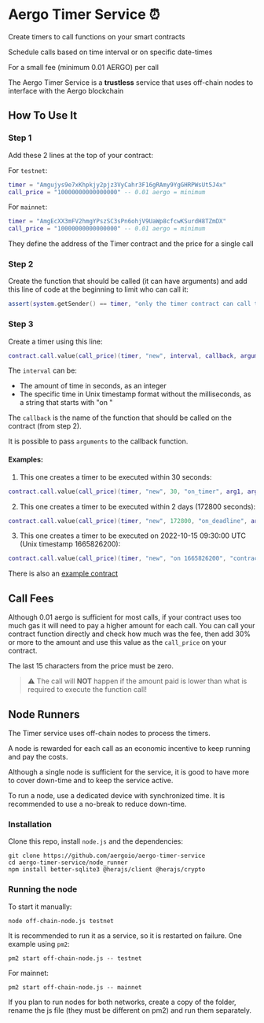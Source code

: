 # Aergo Timer Service ⏰

Create timers to call functions on your smart contracts

Schedule calls based on time interval or on specific date-times

For a small fee (minimum 0.01 AERGO) per call

The Aergo Timer Service is a **trustless** service that uses off-chain nodes to interface with the Aergo blockchain


## How To Use It

### Step 1

Add these 2 lines at the top of your contract:

For `testnet`:

```lua
timer = "Amgujys9e7xKhpkjy2pjz3VyCahr3F16gRAmy9YgGHRPWsUt5J4x"
call_price = "10000000000000000" -- 0.01 aergo = minimum
```

For `mainnet`:

```lua
timer = "AmgEcXX3mFV2hmgYPszSC3sPn6ohjV9UaWp8cfcwKSurdH8TZmDX"
call_price = "10000000000000000" -- 0.01 aergo = minimum
```

They define the address of the Timer contract and the price for a single call


### Step 2

Create the function that should be called (it can have arguments) and add this line of code at the beginning to limit who can call it:

```lua
assert(system.getSender() == timer, "only the timer contract can call this function")
```


### Step 3

Create a timer using this line:

```lua
contract.call.value(call_price)(timer, "new", interval, callback, arguments...)
```

The `interval` can be:

* The amount of time in seconds, as an integer
* The specific time in Unix timestamp format without the milliseconds, as a string that starts with "on "

The `callback` is the name of the function that should be called on the contract (from step 2).

It is possible to pass `arguments` to the callback function.

#### Examples:

1. This one creates a timer to be executed within 30 seconds:

```lua
contract.call.value(call_price)(timer, "new", 30, "on_timer", arg1, arg2)
```

2. This one creates a timer to be executed within 2 days (172800 seconds):

```lua
contract.call.value(call_price)(timer, "new", 172800, "on_deadline", arg)
```

3. This one creates a timer to be executed on 2022-10-15 09:30:00 UTC (Unix timestamp 1665826200):

```lua
contract.call.value(call_price)(timer, "new", "on 1665826200", "contract_end")
```

There is also an [example contract](example/caller.lua)


## Call Fees

Although 0.01 aergo is sufficient for most calls, if your contract uses too much gas it will need to pay a higher amount for each call. You can call your contract function directly and check how much was the fee, then add 30% or more to the amount and use this value as the `call_price` on your contract.

The last 15 characters from the price must be zero.

> :warning: The call will **NOT** happen if the amount paid is lower than what is required to execute the function call!


## Node Runners

The Timer service uses off-chain nodes to process the timers.

A node is rewarded for each call as an economic incentive to keep running and pay the costs.

Although a single node is sufficient for the service, it is good to have more to cover down-time and to keep the service active.

To run a node, use a dedicated device with synchronized time. It is recommended to use a no-break to reduce down-time.

### Installation

Clone this repo, install `node.js` and the dependencies:

```
git clone https://github.com/aergoio/aergo-timer-service
cd aergo-timer-service/node_runner
npm install better-sqlite3 @herajs/client @herajs/crypto
```

### Running the node

To start it manually:

```
node off-chain-node.js testnet
```

It is recommended to run it as a service, so it is restarted on failure.
One example using `pm2`:

```
pm2 start off-chain-node.js -- testnet
```

For mainnet:

```
pm2 start off-chain-node.js -- mainnet
```

If you plan to run nodes for both networks, create a copy of the folder, rename the js file (they must be different on pm2) and run them separately.

